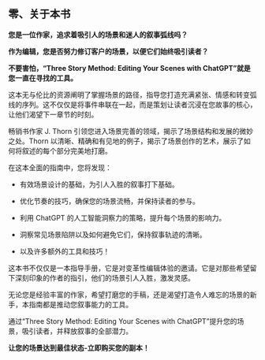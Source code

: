 ## 零、关于本书

**您是一位作家，追求着吸引人的场景和迷人的叙事弧线吗？**

**作为编辑，您是否努力修订客户的场景，以便它们始终吸引读者？**

**不要害怕，“Three Story Method: Editing Your Scenes with ChatGPT”就是您一直在寻找的工具。**

这本无与伦比的资源阐明了掌握场景的路径，指导您打造充满紧张、情感和转变弧线的序列。这不仅仅是将事件串联在一起，而是策划让读者沉浸在您故事的核心，让他们渴望下一章节的时刻。

畅销书作家 J. Thorn 引领您进入场景完善的领域，揭示了场景结构和发展的微妙之处。Thorn 以清晰、精确和有见地的例子，揭示了场景创作的艺术，展示了如何将叙述的每个部分完美地打磨。

在这本全面的指南中，您将发现：

+   有效场景设计的基础，为引人入胜的叙事打下基础。

+   优化节奏的技巧，确保您的场景流畅，并保持读者的参与。

+   利用 ChatGPT 的人工智能洞察力的策略，提升每个场景的影响力。

+   洞察常见场景陷阱以及如何避免它们，保持叙事轨迹的清晰。

+   以及许多额外的工具和技巧！

这本书不仅仅是一本指导手册，它是对变革性编辑体验的邀请。它是对那些希望留下深刻印象的作者的指引，他们的场景引人入胜，激发灵感。

无论您是经验丰富的作家，希望打磨您的手稿，还是渴望打造令人难忘的场景的新手，本指南都是推动您叙事能力的工具。

通过“Three Story Method: Editing Your Scenes with ChatGPT”提升您的场景，吸引读者，并释放叙事的全部潜力。

**让您的场景达到最佳状态-立即购买您的副本！**
